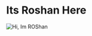 # Its Roshan Here
![Hi, Im ROShan](https://github.com/user-attachments/assets/c7f11367-7489-411c-9d5d-d75cc821430f)

